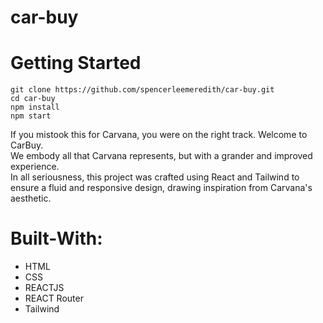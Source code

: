 # car-buy



# Getting Started
```
git clone https://github.com/spencerleemeredith/car-buy.git
cd car-buy
npm install
npm start
```

If you mistook this for Carvana, you were on the right track. Welcome to CarBuy.<br>We embody all that Carvana represents, but with a grander and improved experience.<br>In all seriousness, this project was crafted using React and Tailwind to ensure a fluid and responsive design, drawing inspiration from Carvana's aesthetic.


# Built-With:
- HTML
- CSS
- REACTJS
- REACT Router
- Tailwind
